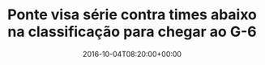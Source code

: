 ---
layout: post
title: "Ponte visa série contra times abaixo
na classificação para chegar ao G-6"
date: 2016-10-04T08:20:00+00:00
external_link: "http://globoesporte.globo.com/sp/campinas-e-regiao/futebol/times/ponte-preta/noticia/2016/10/ponte-visa-serie-contra-times-abaixo-na-classificacao-para-chegar-ao-g-6.html"
categories: news globo.com
---